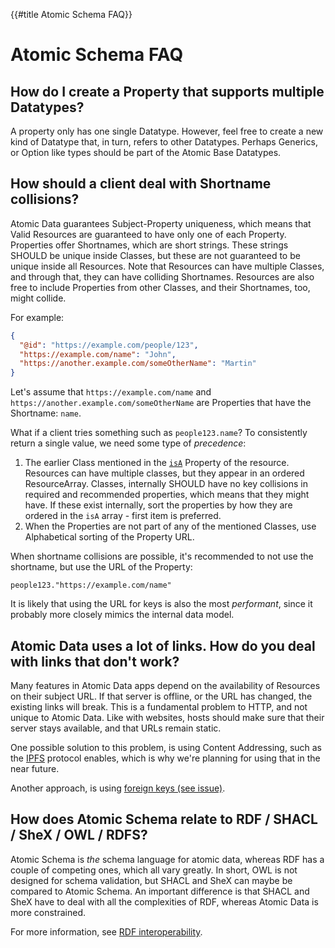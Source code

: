 {{#title Atomic Schema FAQ}}
# Atomic Schema FAQ

## How do I create a Property that supports multiple Datatypes?

A property only has one single Datatype.
However, feel free to create a new kind of Datatype that, in turn, refers to other Datatypes.
Perhaps Generics, or Option like types should be part of the Atomic Base Datatypes.

## How should a client deal with Shortname collisions?

Atomic Data guarantees Subject-Property uniqueness, which means that Valid Resources are guaranteed to have only one of each Property.
Properties offer Shortnames, which are short strings.
These strings SHOULD be unique inside Classes, but these are not guaranteed to be unique inside all Resources.
Note that Resources can have multiple Classes, and through that, they can have colliding Shortnames.
Resources are also free to include Properties from other Classes, and their Shortnames, too, might collide.

For example:

```json
{
  "@id": "https://example.com/people/123",
  "https://example.com/name": "John",
  "https://another.example.com/someOtherName": "Martin"
}
```

Let's assume that `https://example.com/name` and `https://another.example.com/someOtherName` are Properties that have the Shortname: `name`.

What if a client tries something such as `people123.name`?
To consistently return a single value, we need some type of _precedence_:

1. The earlier Class mentioned in the [`isA`](https://atomicdata.dev/properties/isA) Property of the resource. Resources can have multiple classes, but they appear in an ordered ResourceArray. Classes, internally SHOULD have no key collisions in required and recommended properties, which means that they might have. If these exist internally, sort the properties by how they are ordered in the `isA` array - first item is preferred.
1. When the Properties are not part of any of the mentioned Classes, use Alphabetical sorting of the Property URL.

When shortname collisions are possible, it's recommended to not use the shortname, but use the URL of the Property:

```
people123."https://example.com/name"
```

It is likely that using the URL for keys is also the most _performant_, since it probably more closely mimics the internal data model.

## Atomic Data uses a lot of links. How do you deal with links that don't work?

Many features in Atomic Data apps depend on the availability of Resources on their subject URL.
If that server is offline, or the URL has changed, the existing links will break.
This is a fundamental problem to HTTP, and not unique to Atomic Data.
Like with websites, hosts should make sure that their server stays available, and that URLs remain static.

One possible solution to this problem, is using Content Addressing, such as the [IPFS](../interoperability/ipfs.md) protocol enables, which is why we're planning for using that in the near future.

Another approach, is using [foreign keys (see issue)](https://github.com/ontola/atomic-data-docs/issues/43).

## How does Atomic Schema relate to RDF / SHACL / SheX / OWL / RDFS?

Atomic Schema is _the_ schema language for atomic data, whereas RDF has a couple of competing ones, which all vary greatly.
In short, OWL is not designed for schema validation, but SHACL and SheX can maybe be compared to Atomic Schema.
An important difference is that SHACL and SheX have to deal with all the complexities of RDF, whereas Atomic Data is more constrained.

For more information, see [RDF interoperability](../interoperability/rdf.md).
